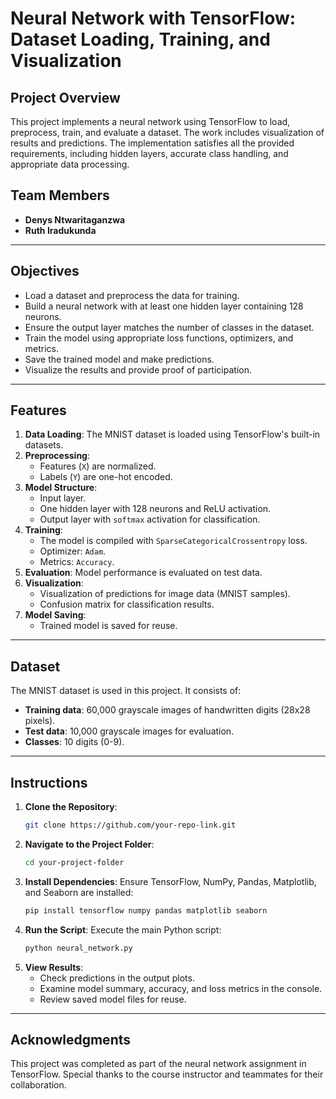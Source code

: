 # Neural Network with TensorFlow: Dataset Loading, Training, and Visualization

## **Project Overview**
This project implements a neural network using TensorFlow to load, preprocess, train, and evaluate a dataset. The work includes visualization of results and predictions. The implementation satisfies all the provided requirements, including hidden layers, accurate class handling, and appropriate data processing.

## **Team Members**
- **Denys Ntwaritaganzwa**
- **Ruth Iradukunda**

---

## **Objectives**
- Load a dataset and preprocess the data for training.
- Build a neural network with at least one hidden layer containing 128 neurons.
- Ensure the output layer matches the number of classes in the dataset.
- Train the model using appropriate loss functions, optimizers, and metrics.
- Save the trained model and make predictions.
- Visualize the results and provide proof of participation.

---

## **Features**
1. **Data Loading**: The MNIST dataset is loaded using TensorFlow's built-in datasets.
2. **Preprocessing**: 
   - Features (`X`) are normalized.
   - Labels (`Y`) are one-hot encoded.
3. **Model Structure**:
   - Input layer.
   - One hidden layer with 128 neurons and ReLU activation.
   - Output layer with `softmax` activation for classification.
4. **Training**:
   - The model is compiled with `SparseCategoricalCrossentropy` loss.
   - Optimizer: `Adam`.
   - Metrics: `Accuracy`.
5. **Evaluation**: Model performance is evaluated on test data.
6. **Visualization**:
   - Visualization of predictions for image data (MNIST samples).
   - Confusion matrix for classification results.
7. **Model Saving**:
   - Trained model is saved for reuse.

---

## **Dataset**
The MNIST dataset is used in this project. It consists of:
- **Training data**: 60,000 grayscale images of handwritten digits (28x28 pixels).
- **Test data**: 10,000 grayscale images for evaluation.
- **Classes**: 10 digits (0-9).

---

## **Instructions**
1. **Clone the Repository**:
   ```bash
   git clone https://github.com/your-repo-link.git
   ```
2. **Navigate to the Project Folder**:
   ```bash
   cd your-project-folder
   ```
3. **Install Dependencies**:
   Ensure TensorFlow, NumPy, Pandas, Matplotlib, and Seaborn are installed:
   ```bash
   pip install tensorflow numpy pandas matplotlib seaborn
   ```
4. **Run the Script**:
   Execute the main Python script:
   ```bash
   python neural_network.py
   ```
5. **View Results**:
   - Check predictions in the output plots.
   - Examine model summary, accuracy, and loss metrics in the console.
   - Review saved model files for reuse.

---
## **Acknowledgments**
This project was completed as part of the neural network assignment in TensorFlow. Special thanks to the course instructor and teammates for their collaboration.
